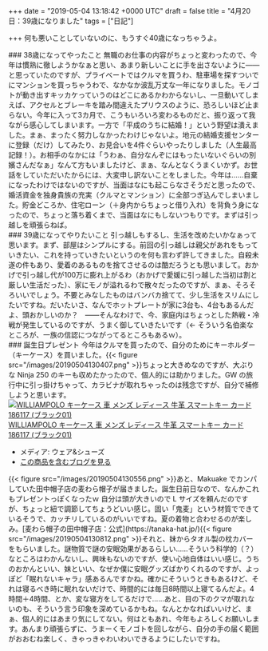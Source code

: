 
+++
date = "2019-05-04 13:18:42 +0000 UTC"
draft = false
title = "4月20日：39歳になりました"
tags = ["日記"]

+++
何も悪いことしていないのに、もうすぐ40歳になっちゃうよ。

<div class="section">
    ### 38歳になってやったこと
    無職のお仕事の内容がちょっと変わったので、今年は慣熟に徹しようかなぁと思い、あまり新しいことに手を出さないように――と思っていたのですが、プライベートではクルマを買うわ、駐車場を探すついでにマンションを買っちゃうわで、なかなか波乱万丈な一年になりました。モノゴトが動き出すキッカケっていうのはどこにあるかわからないし、一旦動いてしまえば、アクセルとブレーキを踏み間違えたプリウスのように、恐ろしいほど止まらない。今年に入って3カ月で、こうもいろいろ変わるものだと、振り返って我ながら感心してしまいます。一方で「平成のうちに結婚！」という野望は潰えました。まぁ、まったく努力しなかったわけじゃないよ。地元の結婚支援センターに登録（だけ）してみたり、お見合いを4件ぐらいやったりしました（人生最高記録！）。お相手のなかには「うわぁ、自分なんぞにはもったいないぐらいの別嬪さんだなぁ」なんて方もいましたけど、まぁ、なんとなくうまくいかず。お世話をしていただいたからには、大変申し訳ないことをしました。今年は……自棄になったわけではないのですが、当面はなにも起こらなさそうだと思ったので、婚活資金を独身貴族の充実（クルマとマンション）に全部つぎ込んでしまいました。貯金どころか、住宅ローン（＋身内からちょっと借り入れ）を背負う身になったので、ちょっと落ち着くまで、当面はなにもしないつもりです。まずは引っ越しを頑張らねば。

</div>
<div class="section">
    ### 39歳になってやりたいこと
    引っ越しもするし、生活を改めたいかなぁって思います。まず、部屋はシンプルにする。前回の引っ越しは親父があれをもっていきたい、これを持っていきたいというのを何も言わず許してきました。自殺未遂の件もあり、愛着のあるものを捨てさせるのは酷だろうとも思いまして。おかげで引っ越し代が100万に膨れ上がるわ（おかげで愛媛に引っ越した当初は割と厳しい生活だった）、家にモノが溢れるわで散々だったのですが、まぁ、そろそろいいでしょう。不要とみなしたものはバンバカ捨てて、少し生活をスリムにしたいですね。だいたいさ、なんでホットプレートが家に3台も、4台もあるんだよ、頭おかしいのか？　――そんなわけで、今、家庭内はちょっとした熱戦・冷戦が発生しているのですが、うまく御していきたいです（← そういう名伯楽なところが、一族の信認につながってるところもあるｗ）。

</div>
<div class="section">
    ### 誕生日プレゼント
    今年はクルマを買ったので、自分のためにキーホルダー（キーケース）を買いました。{{< figure src="/images/20190504130407.png"  >}}ちょっと大きめなのですが、大ぶりな Ninja 250 のキーも収めたかったので、個人的には助かりました。GW の旅行中に引っ掛けちゃって、カラビナが取れちゃったのは残念ですが、自分で補修しようと思います。<div class="hatena-asin-detail"><a href="http://www.amazon.co.jp/exec/obidos/ASIN/B07FQJ95KF/bestylesnet-22/"><img src="https://images-fe.ssl-images-amazon.com/images/I/51BbYFSbggL._SL160_.jpg" class="hatena-asin-detail-image" alt="WILLIAMPOLO キーケース 車 メンズ レディース 牛革 スマートキー カード 186117 (ブラック01)" title="WILLIAMPOLO キーケース 車 メンズ レディース 牛革 スマートキー カード 186117 (ブラック01)"/></a><div class="hatena-asin-detail-info"><a href="http://www.amazon.co.jp/exec/obidos/ASIN/B07FQJ95KF/bestylesnet-22/">WILLIAMPOLO キーケース 車 メンズ レディース 牛革 スマートキー カード 186117 (ブラック01)</a><ul><li><span class="hatena-asin-detail-label">メディア:</span> ウェア&amp;シューズ</li><li><a href="http://d.hatena.ne.jp/asin/B07FQJ95KF/bestylesnet-22" target="_blank">この商品を含むブログを見る</a></li></ul></div><div class="hatena-asin-detail-foot"></div></div>{{< figure src="/images/20190504130556.png"  >}}あと、Makuake でカンパしていた田中帽子店の麦わら帽子が届きました。誕生日前日なので、なんかこれもプレゼントっぽくなったｗ 自分は頭が大きいので L サイズを頼んだのですが、ちょっと紐で調節してちょうどいい感じ。固い「鬼麦」という材質でできているそうで、カッチリしているのがいいですね。夏の着物と合わせるのが楽しみ。[麦わら帽子の田中帽子店：公式](https://tanaka-hat.jp/){{< figure src="/images/20190504130812.png"  >}}それと、妹からタオル製の枕カバーをもらいました。謎物質で謎の安眠効果があるらしい……そういう科学的（？）なところはわかんないし、興味もないのですが、使い心地自体はいい感じ。うちのおかんといい、妹といい、なぜか僕に安眠グッズばかりくれるのですが、よっぽど「眠れないキャラ」感あるんですかね。確かにそういうときもあるけど、それは寝るべき時に眠れないだけで、時間的には毎日8時間以上寝てるんだよ。4時間＋4時間、とか、変な寝方をしてるだけで……あと、目の下のクマが取れないのも、そういう言う印象を深めているかもね。なんとかなればいいけど、まぁ、個人的にはあまり気にしてない。何はともあれ、今年もよろしくお願いします。あんまり頑張らずに、うまーくモノゴトを回しながら、自分の手の届く範囲がおおむね楽しく、きゃっきゃわいわいできるようにしたいですね。

</div>

